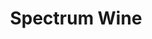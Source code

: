 ---
number: 1
title: 'Spectrum Wine'
headline: ['Experience the world of wine auctions, anytime, anywhere.']
services: ['discovery', 'agile']
methodology: 'Scrum'
period: '2022'
portrait: 'spectrum-portrait'
hero: 'spectrum-hero'
section1: {
    title: 'Introduction',
    content: [  
        "We were approached by an auction wine house that was looking to improve its online presence by developing a mobile app for its auctions. The wine house had a successful track record of hosting online auctions on its website, but it recognized the potential for growth by providing a dedicated mobile app for its users. The previous mobile app that they had was poorly designed, and slow, and provided a poor user experience, leading to low adoption rates. The project's goal was to create an app that would allow users to browse and bid on wines from their phones and to provide a seamless and secure user experience."
    ]
}
---